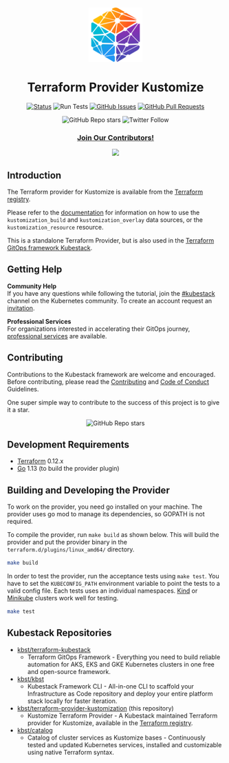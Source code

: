 <p align="center">
 <img src="./assets/favicon.png" alt="Kubestack, The Open Source Gitops Framework" width="25%" height="25%" />
</p>

<h1 align="center">Terraform Provider Kustomize</h1>

<div align="center">

[![Status](https://img.shields.io/badge/status-active-success.svg)]()
![Run Tests](https://github.com/kbst/terraform-provider-kustomize/workflows/Run%20Tests/badge.svg?branch=master&event=push)
[![GitHub Issues](https://img.shields.io/github/issues/kbst/terraform-provider-kustomization.svg)](https://github.com/kbst/terraform-provider-kustomization/issues)
[![GitHub Pull Requests](https://img.shields.io/github/issues-pr/kbst/terraform-provider-kustomization.svg)](https://github.com/kbst/terraform-provider-kustomization/pulls)

</div>

<div align="center">

![GitHub Repo stars](https://img.shields.io/github/stars/kbst/terraform-provider-kustomization?style=social)
![Twitter Follow](https://img.shields.io/twitter/follow/kubestack?style=social)

</div>


<h3 align="center"><a href="#Contributing">Join Our Contributors!</a></h3>

<div align="center">

<a href="https://github.com/kbst/terraform-provider-kustomization/graphs/contributors">
  <img src="https://contrib.rocks/image?repo=kbst/terraform-provider-kustomization&max=36" />
</a>

</div>

## Introduction

The Terraform provider for Kustomize is available from the [Terraform registry](https://registry.terraform.io/providers/kbst/kustomization/latest).

Please refer to the [documentation](https://registry.terraform.io/providers/kbst/kustomization/latest/docs) for information on how to use the `kustomization_build` and `kustomization_overlay` data sources, or the `kustomization_resource` resource.

This is a standalone Terraform Provider, but is also used in the [Terraform GitOps framework Kubestack](https://www.kubestack.com/).


## Getting Help

**Community Help**  
If you have any questions while following the tutorial, join the [#kubestack](https://app.slack.com/client/T09NY5SBT/CMBCT7XRQ) channel on the Kubernetes community. To create an account request an [invitation](https://slack.k8s.io/).

**Professional Services**  
For organizations interested in accelerating their GitOps journey, [professional services](https://www.kubestack.com/lp/professional-services) are available.


## Contributing
Contributions to the Kubestack framework are welcome and encouraged. Before contributing, please read the [Contributing](./CONTRIBUTING.md) and [Code of Conduct](./CODE_OF_CONDUCT.md) Guidelines.

One super simple way to contribute to the success of this project is to give it a star.  

<div align="center">

![GitHub Repo stars](https://img.shields.io/github/stars/kbst/terraform-provider-kustomization?style=social)

</div>


## Development Requirements

- [Terraform](https://www.terraform.io/downloads.html) 0.12.x
- [Go](https://golang.org/doc/install) 1.13 (to build the provider plugin)


## Building and Developing the Provider

To work on the provider, you need go installed on your machine. The provider uses go mod to manage its dependencies, so GOPATH is not required.

To compile the provider, run `make build` as shown below. This will build the provider and put the provider binary in the `terraform.d/plugins/linux_amd64/` directory.

```sh
make build
```

In order to test the provider, run the acceptance tests using `make test`. You have to set the `KUBECONFIG_PATH` environment variable to point the tests to a valid config file. Each tests uses an individual namespaces. [Kind](https://github.com/kubernetes-sigs/kind) or [Minikube](https://github.com/kubernetes/minikube) clusters work well for testing.

```sh
make test
```


## Kubestack Repositories
* [kbst/terraform-kubestack](https://github.com/kbst/terraform-kubestack)  
    * Terraform GitOps Framework - Everything you need to build reliable automation for AKS, EKS and GKE Kubernetes clusters in one free and open-source framework.
* [kbst/kbst](https://github.com/kbst/kbst)  
    * Kubestack Framework CLI - All-in-one CLI to scaffold your Infrastructure as Code repository and deploy your entire platform stack locally for faster iteration.
* [kbst/terraform-provider-kustomization](https://github.com/kbst/terraform-provider-kustomization) (this repository)  
    * Kustomize Terraform Provider - A Kubestack maintained Terraform provider for Kustomize, available in the [Terraform registry](https://registry.terraform.io/providers/kbst/kustomization/latest).
* [kbst/catalog](https://github.com/kbst/catalog)  
    * Catalog of cluster services as Kustomize bases - Continuously tested and updated Kubernetes services, installed and customizable using native Terraform syntax.

